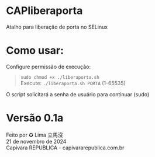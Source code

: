 
# CAPliberaporta                                   
Atalho para liberação de porta no SELinux    

# Como usar:                                       
Configure permissão de execução:               
> `sudo chmod +x ./liberaporta.sh`                 
Execute:
>  `./liberaporta.sh PORTA` (1-65535)

O script solicitará a senha de usuário para continuar (sudo)

# Versão 0.1a                                     
 Feito por ✪ Lima 立馬沒                         
 21 de novembro de 2024                          
 Capivara REPUBLICA - capivararepublica.com.br    
